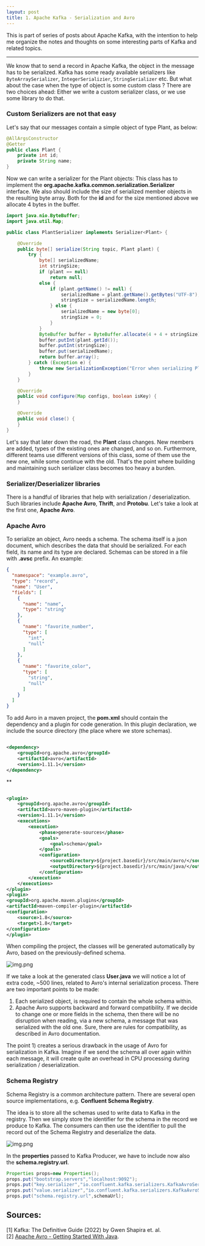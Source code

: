 ```yaml
---
layout: post
title: 1. Apache Kafka - Serialization and Avro 
---
```


This is part of series of posts about Apache Kafka, with the intention to help me organize the notes and thoughts on 
some interesting parts of Kafka and related topics.

***

We know that to send a record in Apache Kafka, the object in the message has to be serialized.
Kafka has some ready available serializers like `ByteArraySerializer`, `IntegerSerializier`, `StringSerializer` etc.
But what about the case when the type of object is some custom class ?
There are two choices ahead: Either we write a custom serializer class, or we use some library to do that.

### Custom Serializers are not that easy

Let's say that our messages contain a simple object of type Plant, as below:

```java
@AllArgsConstructor
@Getter
public class Plant {
    private int id;
    private String name;
}
```

Now we can write a serializer for the Plant objects:
This class has to implement the **org.apache.kafka.common.serialization.Serializer** interface.
We also should include the size of serialized member objects in the resulting byte array.
Both for the **id** and for the size mentioned above we allocate 4 bytes in the buffer.

```java
import java.nio.ByteBuffer;
import java.util.Map;

public class PlantSerializer implements Serializer<Plant> {

    @Override
    public byte[] serialize(String topic, Plant plant) {
        try {
            byte[] serializedName;
            int stringSize;
            if (plant == null)
                return null;
            else {
                if (plant.getName() != null) {
                    serializedName = plant.getName().getBytes("UTF-8");
                    stringSize = serializedName.length;
                } else {
                    serializedName = new byte[0];
                    stringSize = 0;
                }
            }
            ByteBuffer buffer = ByteBuffer.allocate(4 + 4 + stringSize);
            buffer.putInt(plant.getId());
            buffer.putInt(stringSize);
            buffer.put(serializedName);
            return buffer.array();
        } catch (Exception e) {
            throw new SerializationException("Error when serializing Plant to byte[] " + e);
        }
    }

    @Override
    public void configure(Map configs, boolean isKey) {
    }

    @Override
    public void close() {
    }
}
```

Let's say that later down the road, the **Plant** class changes. New members are added, types of the existing ones
are changed, and so on. Furthermore, different teams use different versions of this class, some of them use the new one,
while
some continue with the old. That's the point where building and maintaining such serializer class becomes too heavy a
burden.

### Serializer/Deserializer libraries

There is a handful of libraries that help with serialization / deserialization.
Such libraries include **Apache Avro**, **Thrift**, and **Protobu**.
Let's take a look at the first one, **Apache Avro**.

### Apache Avro

To serialize an object, Avro needs a schema. The schema itself is a json document, which
describes the data that should be serialized. For each field, its name and its type are declared.
Schemas can be stored in a file with **.avsc** prefix.
An example:

```json
{
  "namespace": "example.avro",
  "type": "record",
  "name": "User",
  "fields": [
    {
      "name": "name",
      "type": "string"
    },
    {
      "name": "favorite_number",
      "type": [
        "int",
        "null"
      ]
    },
    {
      "name": "favorite_color",
      "type": [
        "string",
        "null"
      ]
    }
  ]
}
```

To add Avro in a maven project, the **pom.xml** should contain the dependency and a plugin for code generation.
In this plugin declaration, we include the source directory (the place where we store schemas).

```xml

<dependency>
    <groupId>org.apache.avro</groupId>
    <artifactId>avro</artifactId>
    <version>1.11.1</version>
</dependency>
```

**

```xml

<plugin>
    <groupId>org.apache.avro</groupId>
    <artifactId>avro-maven-plugin</artifactId>
    <version>1.11.1</version>
    <executions>
        <execution>
            <phase>generate-sources</phase>
            <goals>
                <goal>schema</goal>
            </goals>
            <configuration>
                <sourceDirectory>${project.basedir}/src/main/avro/</sourceDirectory>
                <outputDirectory>${project.basedir}/src/main/java/</outputDirectory>
            </configuration>
        </execution>
    </executions>
</plugin>
<plugin>
<groupId>org.apache.maven.plugins</groupId>
<artifactId>maven-compiler-plugin</artifactId>
<configuration>
    <source>1.8</source>
    <target>1.8</target>
</configuration>
</plugin>
```

When compiling the project, the classes will be generated automatically by Avro, based on the previously-defined schema.


![img.png](../images/generated_avro.png)

If we take a look at the generated class **User.java** we will notice a lot of extra code, ~500 lines, related to
Avro's internal serialization process.
There are two important points to be made:

1. Each serialized object, is required to contain the whole schema within.
2. Apache Avro supports backward and forward compatibility. If we decide to change one or more fields in the schema,
   then there will be no disruption when reading, via a new schema, a message that was serialized with the old one.
   Sure, there are rules for compatibility, as described in Avro documentation.

The point 1) creates a serious drawback in the usage of Avro for serialization in Kafka. Imagine if we send the schema
all over again within each message, it will create quite an overhead in CPU processing during serialization /
deserialization.

### Schema Registry

Schema Registry is a common architecture pattern. There are several open source implementations,
e.g. **Confluent Schema Registry**.

The idea is to store all the schemas used to write data to Kafka in the registry. Then
we simply store the identifier for the schema in the record we produce to Kafka. The
consumers can then use the identifier to pull the record out of the Schema Registry
and deserialize the data.

![img.png](../images/schema_registry.png)

In the **properties** passed to Kafka Producer, we have to include now also the **schema.registry.url**. 

```java
Properties props=new Properties();
props.put("bootstrap.servers","localhost:9092");
props.put("key.serializer","io.confluent.kafka.serializers.KafkaAvroSerializer");
props.put("value.serializer","io.confluent.kafka.serializers.KafkaAvroSerializer");
props.put("schema.registry.url",schemaUrl);
```


## Sources:

[1] Kafka: The Definitive Guide (2022) by Gwen Shapira et. al.
<br>
[2] [Apache Avro - Getting Started With Java](https://avro.apache.org/docs/1.11.1/getting-started-java/).
